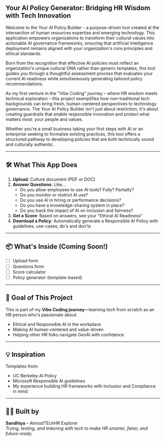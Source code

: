 ## Your AI Policy Generator: Bridging HR Wisdom with Tech Innovation

Welcome to the Your AI Policy Builder - a purpose-driven tool created at the intersection of human resources expertise and emerging technology. This application empowers organizations to transform their cultural values into actionable AI governance frameworks, ensuring that artificial intelligence deployment remains aligned with your organization's core principles and ethical standards.

Born from the recognition that effective AI policies must reflect an organization's unique cultural DNA rather than generic templates, this tool guides you through a thoughtful assessment process that evaluates your current AI readiness while simultaneously generating tailored policy recommendations.

As my first venture in the "Vibe Coding" journey – where HR wisdom meets technical exploration – this project exemplifies how non-traditional tech backgrounds can bring fresh, human-centered perspectives to technology governance. The Your AI Policy Builder isn't just about restriction; it's about creating guardrails that enable responsible innovation and protect what matters most: your people and values.

Whether you're a small business taking your first steps with AI or an enterprise seeking to formalize existing practices, this tool offers a structured pathway to developing policies that are both technically sound and culturally authentic.

---

## 🛠️ What This App Does
1. **Upload**: Culture document (PDF or DOC)
2. **Answer Questions**: Like...
   - Do you allow employees to use AI tools? Fully? Partially?
   - Do you monitor or restrict AI use?
   - Do you use AI in hiring or performance decisions?
   - Do you have a knowledge-sharing system in place?
   - Do you track the impact of AI on inclusion and fairness?
3. **Get a Score**: Based on answers, see your "Ethical AI Readiness"
4. **Download a Policy**: Automatically generate a Responsible AI Policy with guidelines, use-cases, do's and don'ts

---

## 📦 What's Inside (Coming Soon!)
- [ ] Upload form
- [ ] Questions form
- [ ] Score calculator
- [ ] Policy generator (template-based)
---

## 🎯 Goal of This Project
This is part of my **Vibe Coding journey**—learning tech from scratch as an HR person who's passionate about:
- Ethical and Responsible AI in the workplace
- Making AI human-centered and value-driven
- Helping other HR folks navigate GenAI with confidence

---

## 💡 Inspiration
Templates from:
- UC Berkeley AI Policy
- Microsoft Responsible AI guidelines
- My experience building HR frameworks with Inclusion and Compliance in mind

---

## 🙋‍♀️ Built by
**Sandhiya** – AlmostTEchHR Explorer  
*Trying, testing, and tinkering with tech to make HR smarter, fairer, and future-ready.*

